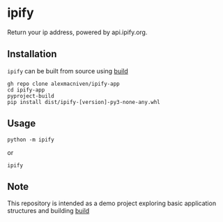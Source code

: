 # ipify

Return your ip address, powered by api.ipify.org.

## Installation

`ipify` can be built from source using [build](https://github.com/pypa/build)

```console
gh repo clone alexmacniven/ipify-app
cd ipify-app
pyproject-build
pip install dist/ipify-[version]-py3-none-any.whl
```

## Usage

```console
python -m ipify
```
or 
```console
ipify
```

## Note
This repository is intended as a demo project exploring basic application structures and building [build](https://github.com/pypa/build)
